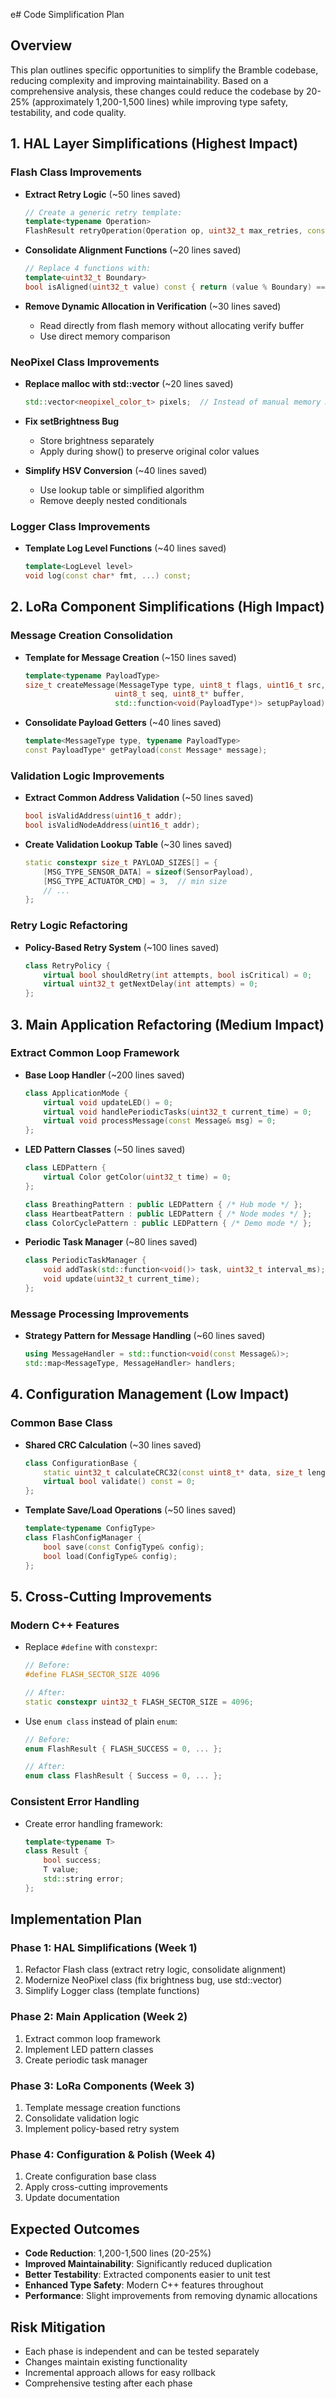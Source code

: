 e# Code Simplification Plan

## Overview
This plan outlines specific opportunities to simplify the Bramble codebase, reducing complexity and improving maintainability. Based on a comprehensive analysis, these changes could reduce the codebase by 20-25% (approximately 1,200-1,500 lines) while improving type safety, testability, and code quality.

## 1. HAL Layer Simplifications (Highest Impact)

### Flash Class Improvements
- **Extract Retry Logic** (~50 lines saved)
  ```cpp
  // Create a generic retry template:
  template<typename Operation>
  FlashResult retryOperation(Operation op, uint32_t max_retries, const char* op_name);
  ```
  
- **Consolidate Alignment Functions** (~20 lines saved)
  ```cpp
  // Replace 4 functions with:
  template<uint32_t Boundary>
  bool isAligned(uint32_t value) const { return (value % Boundary) == 0; }
  ```

- **Remove Dynamic Allocation in Verification** (~30 lines saved)
  - Read directly from flash memory without allocating verify buffer
  - Use direct memory comparison

### NeoPixel Class Improvements
- **Replace malloc with std::vector** (~20 lines saved)
  ```cpp
  std::vector<neopixel_color_t> pixels;  // Instead of manual memory management
  ```

- **Fix setBrightness Bug**
  - Store brightness separately
  - Apply during show() to preserve original color values

- **Simplify HSV Conversion** (~40 lines saved)
  - Use lookup table or simplified algorithm
  - Remove deeply nested conditionals

### Logger Class Improvements
- **Template Log Level Functions** (~40 lines saved)
  ```cpp
  template<LogLevel level>
  void log(const char* fmt, ...) const;
  ```

## 2. LoRa Component Simplifications (High Impact)

### Message Creation Consolidation
- **Template for Message Creation** (~150 lines saved)
  ```cpp
  template<typename PayloadType>
  size_t createMessage(MessageType type, uint8_t flags, uint16_t src, uint16_t dst, 
                      uint8_t seq, uint8_t* buffer, 
                      std::function<void(PayloadType*)> setupPayload);
  ```

- **Consolidate Payload Getters** (~40 lines saved)
  ```cpp
  template<MessageType type, typename PayloadType>
  const PayloadType* getPayload(const Message* message);
  ```

### Validation Logic Improvements
- **Extract Common Address Validation** (~50 lines saved)
  ```cpp
  bool isValidAddress(uint16_t addr);
  bool isValidNodeAddress(uint16_t addr);
  ```

- **Create Validation Lookup Table** (~30 lines saved)
  ```cpp
  static constexpr size_t PAYLOAD_SIZES[] = {
      [MSG_TYPE_SENSOR_DATA] = sizeof(SensorPayload),
      [MSG_TYPE_ACTUATOR_CMD] = 3,  // min size
      // ...
  };
  ```

### Retry Logic Refactoring
- **Policy-Based Retry System** (~100 lines saved)
  ```cpp
  class RetryPolicy {
      virtual bool shouldRetry(int attempts, bool isCritical) = 0;
      virtual uint32_t getNextDelay(int attempts) = 0;
  };
  ```

## 3. Main Application Refactoring (Medium Impact)

### Extract Common Loop Framework
- **Base Loop Handler** (~200 lines saved)
  ```cpp
  class ApplicationMode {
      virtual void updateLED() = 0;
      virtual void handlePeriodicTasks(uint32_t current_time) = 0;
      virtual void processMessage(const Message& msg) = 0;
  };
  ```

- **LED Pattern Classes** (~50 lines saved)
  ```cpp
  class LEDPattern {
      virtual Color getColor(uint32_t time) = 0;
  };
  
  class BreathingPattern : public LEDPattern { /* Hub mode */ };
  class HeartbeatPattern : public LEDPattern { /* Node modes */ };
  class ColorCyclePattern : public LEDPattern { /* Demo mode */ };
  ```

- **Periodic Task Manager** (~80 lines saved)
  ```cpp
  class PeriodicTaskManager {
      void addTask(std::function<void()> task, uint32_t interval_ms);
      void update(uint32_t current_time);
  };
  ```

### Message Processing Improvements
- **Strategy Pattern for Message Handling** (~60 lines saved)
  ```cpp
  using MessageHandler = std::function<void(const Message&)>;
  std::map<MessageType, MessageHandler> handlers;
  ```

## 4. Configuration Management (Low Impact)

### Common Base Class
- **Shared CRC Calculation** (~30 lines saved)
  ```cpp
  class ConfigurationBase {
      static uint32_t calculateCRC32(const uint8_t* data, size_t length);
      virtual bool validate() const = 0;
  };
  ```

- **Template Save/Load Operations** (~50 lines saved)
  ```cpp
  template<typename ConfigType>
  class FlashConfigManager {
      bool save(const ConfigType& config);
      bool load(ConfigType& config);
  };
  ```

## 5. Cross-Cutting Improvements

### Modern C++ Features
- Replace `#define` with `constexpr`:
  ```cpp
  // Before:
  #define FLASH_SECTOR_SIZE 4096
  
  // After:
  static constexpr uint32_t FLASH_SECTOR_SIZE = 4096;
  ```

- Use `enum class` instead of plain `enum`:
  ```cpp
  // Before:
  enum FlashResult { FLASH_SUCCESS = 0, ... };
  
  // After:
  enum class FlashResult { Success = 0, ... };
  ```

### Consistent Error Handling
- Create error handling framework:
  ```cpp
  template<typename T>
  class Result {
      bool success;
      T value;
      std::string error;
  };
  ```

## Implementation Plan

### Phase 1: HAL Simplifications (Week 1)
1. Refactor Flash class (extract retry logic, consolidate alignment)
2. Modernize NeoPixel class (fix brightness bug, use std::vector)
3. Simplify Logger class (template functions)

### Phase 2: Main Application (Week 2)
1. Extract common loop framework
2. Implement LED pattern classes
3. Create periodic task manager

### Phase 3: LoRa Components (Week 3)
1. Template message creation functions
2. Consolidate validation logic
3. Implement policy-based retry system

### Phase 4: Configuration & Polish (Week 4)
1. Create configuration base class
2. Apply cross-cutting improvements
3. Update documentation

## Expected Outcomes

- **Code Reduction**: 1,200-1,500 lines (20-25%)
- **Improved Maintainability**: Significantly reduced duplication
- **Better Testability**: Extracted components easier to unit test
- **Enhanced Type Safety**: Modern C++ features throughout
- **Performance**: Slight improvements from removing dynamic allocations

## Risk Mitigation

- Each phase is independent and can be tested separately
- Changes maintain existing functionality
- Incremental approach allows for easy rollback
- Comprehensive testing after each phase